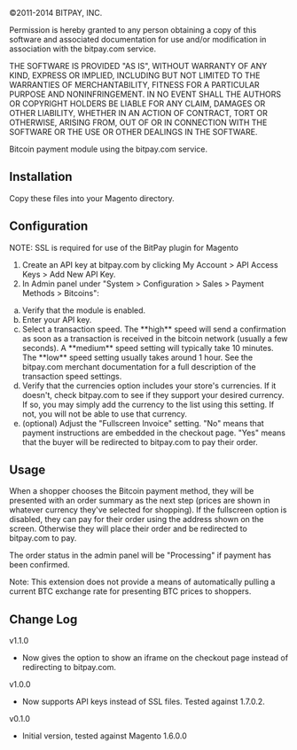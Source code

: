 ©2011-2014 BITPAY, INC.

Permission is hereby granted to any person obtaining a copy of this software
and associated documentation for use and/or modification in association with
the bitpay.com service.

THE SOFTWARE IS PROVIDED "AS IS", WITHOUT WARRANTY OF ANY KIND, EXPRESS OR
IMPLIED, INCLUDING BUT NOT LIMITED TO THE WARRANTIES OF MERCHANTABILITY,
FITNESS FOR A PARTICULAR PURPOSE AND NONINFRINGEMENT. IN NO EVENT SHALL THE
AUTHORS OR COPYRIGHT HOLDERS BE LIABLE FOR ANY CLAIM, DAMAGES OR OTHER
LIABILITY, WHETHER IN AN ACTION OF CONTRACT, TORT OR OTHERWISE, ARISING FROM,
OUT OF OR IN CONNECTION WITH THE SOFTWARE OR THE USE OR OTHER DEALINGS IN
THE SOFTWARE.

Bitcoin payment module using the bitpay.com service.

Installation
------------
Copy these files into your Magento directory.

Configuration
-------------
NOTE: SSL is required for use of the BitPay plugin for Magento

1. Create an API key at bitpay.com by clicking My Account > API Access Keys > Add New API Key.
2. In Admin panel under "System > Configuration > Sales > Payment Methods > Bitcoins":
<ol type="a">
 <li>Verify that the module is enabled. 
 <li>Enter your API key.  
 <li>Select a transaction speed.  The **high** speed will send a confirmation as soon as a transaction is received in the bitcoin network (usually a few seconds).  A **medium** speed setting will typically take 10 minutes.  The **low** speed setting usually takes around 1 hour.  See the bitpay.com merchant documentation for a full description of the transaction speed settings. 
 <li>Verify that the currencies option includes your store's currencies.  If it doesn't, check bitpay.com to see if they support your desired currency.  If so, you may simply add the currency to the list using this setting.  If not, you will not be able to use that currency. 
 <li>(optional) Adjust the "Fullscreen Invoice" setting.  "No" means that payment instructions are embedded in the checkout page.  "Yes" means that the buyer will be redirected to bitpay.com to pay their order. 
</ol>	

Usage
-----
When a shopper chooses the Bitcoin payment method, they will be presented with an order summary as the next step (prices are shown in whatever currency they've selected for shopping).  If the fullscreen option is disabled, they can pay for their order using the address shown on the screen.  Otherwise they will place their order and be redirected to bitpay.com to pay.

The order status in the admin panel will be "Processing" if payment has been confirmed. 

Note: This extension does not provide a means of automatically pulling a current BTC exchange rate for presenting BTC prices to shoppers.

Change Log
----------
v1.1.0
- Now gives the option to show an iframe on the checkout page instead of redirecting to bitpay.com.

v1.0.0
- Now supports API keys instead of SSL files.  Tested against 1.7.0.2.

v0.1.0
- Initial version, tested against Magento 1.6.0.0
